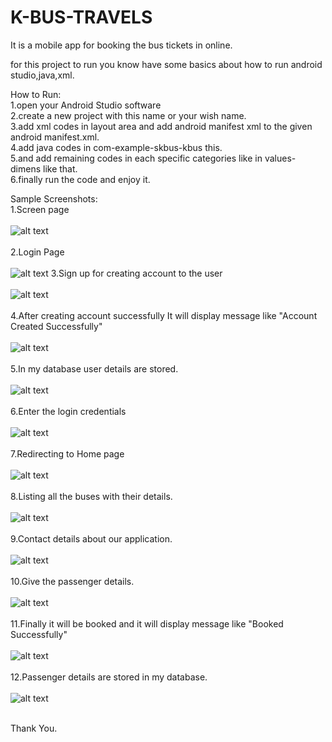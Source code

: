 # K-BUS-TRAVELS
It is a mobile app for booking the bus tickets in online.<br>

for this project to run you know have some basics about how to run android studio,java,xml.<br>

How to Run:<br>
1.open your Android Studio software<br>
2.create a new project with this name or your wish name.<br>
3.add xml codes in layout area and add android manifest xml to the given android manifest.xml.<br>
4.add java codes in com-example-skbus-kbus this.<br>
5.and add remaining codes in each specific categories like in values-dimens like that.<br>
6.finally run the code and enjoy it.<br>

Sample Screenshots:<br>
1.Screen page<br><br>
![alt text](https://github.com/Karthikeyan2212/K-BUS-TRAVELS/blob/master/outputs/Output%201.jpeg?raw=true)
<br><br>
2.Login Page<br><br>
![alt text](https://github.com/Karthikeyan2212/K-BUS-TRAVELS/blob/master/outputs/Output%202.jpeg?raw=true)
3.Sign up for creating account to the user<br><br>
![alt text](https://github.com/Karthikeyan2212/K-BUS-TRAVELS/blob/master/outputs/Output%203.jpeg?raw=true)
<br><br>
4.After creating account successfully It will display message like "Account Created Successfully"<br><br>
![alt text](https://github.com/Karthikeyan2212/K-BUS-TRAVELS/blob/master/outputs/Output%204.jpeg?raw=true)
<br><br>
5.In my database user details are stored.<br><br>
![alt text](https://github.com/Karthikeyan2212/K-BUS-TRAVELS/blob/master/outputs/Output%2013.jpeg?raw=true)
<br><br>
6.Enter the login credentials<br><br>
![alt text](https://github.com/Karthikeyan2212/K-BUS-TRAVELS/blob/master/outputs/Output%205.jpeg?raw=true)
<br><br>
7.Redirecting to Home page<br><br>
![alt text](https://github.com/Karthikeyan2212/K-BUS-TRAVELS/blob/master/outputs/Output%206.jpeg?raw=true)
<br><br>
8.Listing all the buses with their details.<br><br>
![alt text](https://github.com/Karthikeyan2212/K-BUS-TRAVELS/blob/master/outputs/Output%207.jpeg?raw=true)
<br><br>
9.Contact details about our application.<br><br>
![alt text](https://github.com/Karthikeyan2212/K-BUS-TRAVELS/blob/master/outputs/Output%208.jpeg?raw=true)
<br><br>
10.Give the passenger details.<br><br>
![alt text](https://github.com/Karthikeyan2212/K-BUS-TRAVELS/blob/master/outputs/Output%209.jpeg?raw=true)
<br><br>
11.Finally it will be booked and it will display message like "Booked Successfully"<br><br>
![alt text](https://github.com/Karthikeyan2212/K-BUS-TRAVELS/blob/master/outputs/Output%2010.jpeg?raw=true)
<br><br>
12.Passenger details are stored in my database.<br><br>
![alt text](https://github.com/Karthikeyan2212/K-BUS-TRAVELS/blob/master/outputs/Output%2012.jpeg?raw=true)
<br><br>

Thank You.

